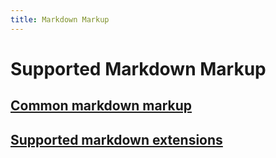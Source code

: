 ```yaml
---
title: Markdown Markup
---
```


Supported Markdown Markup
=========================

[Common markdown markup](common.md)
-----------------------------------

[Supported markdown extensions](extensions.md)
----------------------------------------------